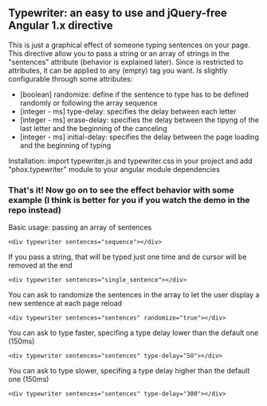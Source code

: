 <h2>Typewriter: an easy to use and jQuery-free Angular 1.x directive</h2>

This is just a graphical effect of someone typing sentences on your page.
This directive allow you to pass a string or an array of strings in the "sentences" attribute (behavior is explained later).
Since is restricted to attributes, it can be applied to any (empty) tag you want.
Is slightly configurable through some attributes:

* [boolean] randomize: define if the sentence to type has to be defined randomly or following the array sequence
* [integer - ms] type-delay: specifies the delay between each letter
* [integer - ms] erase-delay: specifies the delay between the tipyng of the last letter and the beginning of the canceling
* [integer - ms] initial-delay: specifies the delay between the page loading and the beginning of typing

Installation: import typewriter.js and typewriter.css in your project and add "phox.typewriter" module to your angular module dependencies
<h3>That's it! Now go on to see the effect behavior with some example (I think is better for you if you watch the demo in the repo instead)</h3>
Basic usage: passing an array of sentences

`<div typewriter sentences="sequence"></div>`


If you pass a string, that will be typed just one time and de cursor will be removed at the end

`<div typewriter sentences="single_sentence"></div>`


You can ask to randomize the sentences in the array to let the user display a new sentence at each page reload

`<div typewriter sentences="sentences" randomize="true"></div>`


You can ask to type faster, specifing a type delay lower than the default one (150ms)

`<div typewriter sentences="sentences" type-delay="50"></div>`


You can ask to type slower, specifing a type delay higher than the default one (150ms)

`<div typewriter sentences="sentences" type-delay="300"></div>`